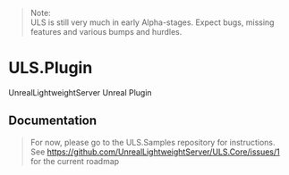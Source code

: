 > Note:  
> ULS is still very much in early Alpha-stages. Expect bugs, missing features and various bumps and hurdles.

# ULS.Plugin
UnrealLightweightServer Unreal Plugin

## Documentation

> For now, please go to the ULS.Samples repository for instructions.
> See https://github.com/UnrealLightweightServer/ULS.Core/issues/1 for the current roadmap
